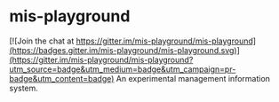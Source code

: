 # mis-playground

[![Join the chat at https://gitter.im/mis-playground/mis-playground](https://badges.gitter.im/mis-playground/mis-playground.svg)](https://gitter.im/mis-playground/mis-playground?utm_source=badge&utm_medium=badge&utm_campaign=pr-badge&utm_content=badge)
An experimental management information system.
